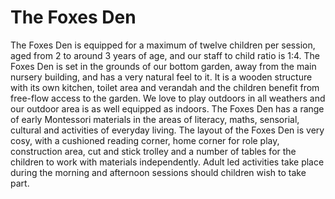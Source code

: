 # The Foxes Den

The Foxes Den is equipped for a maximum of twelve children per session, aged from 2 to around 3 years of age, and our staff to child ratio is 1:4. 
The Foxes Den is set in the grounds of our bottom garden, away from the main nursery building, and has a very natural feel to it. It is a wooden structure with its own kitchen, toilet area and verandah and the children benefit from free-flow access to the garden. We love to play outdoors in all weathers and our outdoor area is as well equipped as indoors. The Foxes Den has a range of early Montessori materials in the areas of literacy, maths, sensorial, cultural and activities of everyday living. 
The layout of the Foxes Den is very cosy, with a cushioned reading corner, home corner for role play, construction area, cut and stick trolley and a number of tables for the children to work with materials independently. 
Adult led activities take place during the morning and afternoon sessions should children wish to take part.